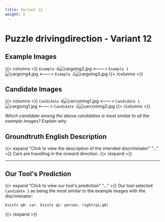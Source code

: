```yaml
---
title: Variant 12
weight: 3
---
```


# Puzzle drivingdirection - Variant 12

## Example Images
{{< columns >}}
`Example 0`![cargoing2.jpg](/natscene-data/images/cargoing2.jpg)
<--->
`Example 1`![cargoing4.jpg](/natscene-data/images/cargoing4.jpg)
<--->
`Example 2`![cargoing3.jpg](/natscene-data/images/cargoing3.jpg)
{{< /columns >}}

## Candidate Images
{{< columns >}}
`Candidate 0`![carcoming1.jpg](/natscene-data/images/carcoming1.jpg)
<--->
`Candidate 1`![cargoing1.jpg](/natscene-data/images/cargoing1.jpg)
<--->
`Candidate 2`![carcoming2.jpg](/natscene-data/images/carcoming2.jpg)
{{< /columns >}}

*Which candidate among the above candidates is most similar to all the example images? Explain why.*

## Groundtruth English Description

{{< expand "Click to view the description of the intended discriminator" "..." >}}
Cars are travelling in the onward direction.
{{< /expand >}}

---



## Our Tool's Prediction

{{< expand "Click to view our tool's prediction" "..." >}}
Our tool selected `Candidate 1` as being the most similar to the example images with the discriminator:
```plaintext
Exists q0: car. Exists q1: person. right(q1,q0)
```
{{< /expand >}}
